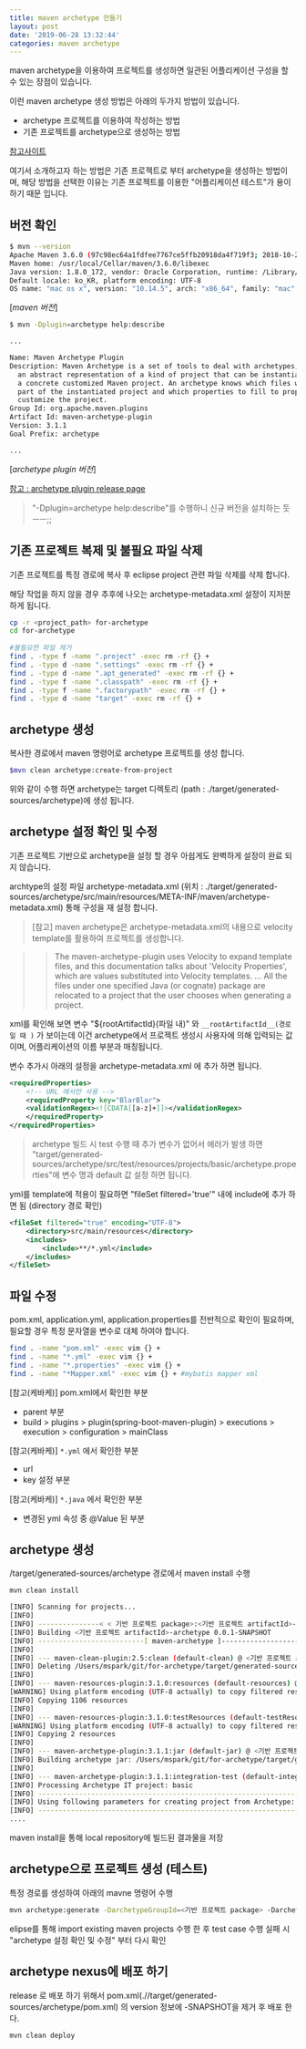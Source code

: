 ```yaml
---
title: maven archetype 만들기
layout: post
date: '2019-06-28 13:32:44'
categories: maven archetype
---
```


maven archetype을 이용하여 프로젝트를 생성하면 일관된 어플리케이션 구성을 할 수 있는 장점이 있습니다.

이런 maven archetype 생성 방법은 아래의 두가지 방법이 있습니다.
* archetype  프로젝트를 이용하여 작성하는 방법
* 기존 프로젝트를 archetype으로 생성하는 방법

[참고사이트](https://maven.apache.org/archetype/maven-archetype-plugin/index.html)

여기서 소개하고자 하는 방법은 기존 프로젝트로 부터 archetype을 생성하는 방법이며, 해당 방법을 선택한 이유는 기존 프로젝트를 이용한 "어플리케이션 테스트"가 용이 하기 때문 입니다.


## 버전 확인 

```bash
$ mvn --version
Apache Maven 3.6.0 (97c98ec64a1fdfee7767ce5ffb20918da4f719f3; 2018-10-25T03:41:47+09:00)
Maven home: /usr/local/Cellar/maven/3.6.0/libexec
Java version: 1.8.0_172, vendor: Oracle Corporation, runtime: /Library/Java/JavaVirtualMachines/jdk1.8.0_172.jdk/Contents/Home/jre
Default locale: ko_KR, platform encoding: UTF-8
OS name: "mac os x", version: "10.14.5", arch: "x86_64", family: "mac"
``` 
[*maven 버전*]
```bash
$ mvn -Dplugin=archetype help:describe

...

Name: Maven Archetype Plugin
Description: Maven Archetype is a set of tools to deal with archetypes, i.e.
  an abstract representation of a kind of project that can be instantiated into
  a concrete customized Maven project. An archetype knows which files will be
  part of the instantiated project and which properties to fill to properly
  customize the project.
Group Id: org.apache.maven.plugins
Artifact Id: maven-archetype-plugin
Version: 3.1.1
Goal Prefix: archetype

...

``` 
[*archetype plugin 버전*]

[참고 : archetype plugin release page](https://github.com/apache/maven-archetype/releases)

>  "-Dplugin=archetype help:describe"를 수행하니 신규 버전을 설치하는 듯  ㅡㅡ;;

## 기존 프로젝트 복제 및 불필요 파일 삭제 
기존 프로젝트를 특정 경로에 복사 후  eclipse project 관련 파일 삭제를 삭제 합니다. 

해당 작업을 하지 않을 경우 추후에 나오는 archetype-metadata.xml 설정이 지저분 하게 됩니다.

```bash
cp -r <project_path> for-archetype
cd for-archetype
	
#불필요한 파일 제거 
find . -type f -name ".project" -exec rm -rf {} +
find . -type d -name ".settings" -exec rm -rf {} +
find . -type d -name ".apt_generated" -exec rm -rf {} +
find . -type f -name ".classpath" -exec rm -rf {} +
find . -type f -name ".factorypath" -exec rm -rf {} +
find . -type d -name "target" -exec rm -rf {} +
 ```
		
## archetype 생성  		

복사한 경로에서 maven 명령어로 archetype 프로젝트를 생성 합니다.

```bash
$mvn clean archetype:create-from-project
```

위와 같이 수행 하면 archetype는 target 디렉토리 (path : ./target/generated-sources/archetype)에 생성 됩니다.

## archetype 설정 확인 및 수정
기존 프로젝트 기반으로 archetype을 설정 할 경우 아쉽게도 완벽하게 설정이 완료 되지 않습니다.

archtype의 설정 파일 archetype-metadata.xml (위치 : ./target/generated-sources/archetype/src/main/resources/META-INF/maven/archetype-metadata.xml) 통해 구성을 재 설정 합니다.

> [참고] maven archetype은 archetype-metadata.xml의 내용으로 velocity template를 활용하여 프로젝트를 생성합니다.

> > The maven-archetype-plugin uses Velocity to expand template files, and this documentation talks about 'Velocity Properties', which are values substituted into Velocity templates. ... All the files under one specified Java (or cognate) package are relocated to a project that the user chooses when generating a project.

xml를 확인해 보면 변수 "${rootArtifactId}(파일 내)" 와 ```__rootArtifactId__(경로일 때 )``` 가 보이는데 이건 archetype에서 프로젝트 생성시 사용자에 의해 입력되는 값이며, 어플리케이션의 이름 부분과 매칭됩니다.

변수 추가시  아래의 설정을 archetype-metadata.xml 에 추가 하면 됩니다.
```xml		
<requiredProperties>
    <!-- URL 에서만 사용 -->
    <requiredProperty key="BlarBlar">
    <validationRegex><![CDATA[[a-z]+]]></validationRegex>
    </requiredProperty>
</requiredProperties>
```
> archetype 빌드 시 test 수행 때 추가 변수가 없어서 에러가 발생 하면 "target/generated-sources/archetype/src/test/resources/projects/basic/archetype.properties"에 변수 명과 default 값 설정 하면 됩니다.

yml를 template에 적용이 필요하면 "fileSet filtered='true'" 내에 include에 추가 하면 됨 (directory 경로 확인)
```xml
<fileSet filtered="true" encoding="UTF-8">
    <directory>src/main/resources</directory>
    <includes>
        <include>**/*.yml</include>
    </includes>
</fileSet>
```


## 파일 수정 
pom.xml, application.yml, application.properties를 전반적으로 확인이 필요하며, 필요할 경우 특정 문자열을 변수로 대체 하여야 합니다.

```bash
find . -name "pom.xml" -exec vim {} + 
find . -name "*.yml" -exec vim {} +
find . -name "*.properties" -exec vim {} +
find . -name "*Mapper.xml" -exec vim {} + #mybatis mapper xml
```

[참고(케바케)] pom.xml에서 확인한 부분 
* parent 부분
* build > plugins > plugin(spring-boot-maven-plugin) > executions > execution > configuration > mainClass

[참고(케바케)] ``*.yml`` 에서 확인한 부분 
* url 
* key 설정 부분

[참고(케바케)] ``*.java`` 에서 확인한 부분 
* 변경된 yml 속성 중 @Value 된 부분


## archetype 생성

/target/generated-sources/archetype 경로에서 maven install 수행

 ```bash
 mvn clean install
 
 [INFO] Scanning for projects...
[INFO]
[INFO] ---------------< < 기반 프로젝트 package>:<기반 프로젝트 artifactId>-archetype >----------------
[INFO] Building <기반 프로젝트 artifactId>-archetype 0.0.1-SNAPSHOT
[INFO] --------------------------[ maven-archetype ]---------------------------
[INFO]
[INFO] --- maven-clean-plugin:2.5:clean (default-clean) @ <기반 프로젝트 artifactId>-archetype ---
[INFO] Deleting /Users/mspark/git/for-archetype/target/generated-sources/archetype/target
[INFO]
[INFO] --- maven-resources-plugin:3.1.0:resources (default-resources) @ <기반 프로젝트 artifactId>-archetype ---
[WARNING] Using platform encoding (UTF-8 actually) to copy filtered resources, i.e. build is platform dependent!
[INFO] Copying 1106 resources
[INFO]
[INFO] --- maven-resources-plugin:3.1.0:testResources (default-testResources) @ <기반 프로젝트 artifactId>-archetype ---
[WARNING] Using platform encoding (UTF-8 actually) to copy filtered resources, i.e. build is platform dependent!
[INFO] Copying 2 resources
[INFO]
[INFO] --- maven-archetype-plugin:3.1.1:jar (default-jar) @ <기반 프로젝트 artifactId>-archetype ---
[INFO] Building archetype jar: /Users/mspark/git/for-archetype/target/generated-sources/archetype/target/<기반 프로젝트 artifactId>-archetype-0.0.1-SNAPSHOT
[INFO]
[INFO] --- maven-archetype-plugin:3.1.1:integration-test (default-integration-test) @ <기반 프로젝트 artifactId>-archetype ---
[INFO] Processing Archetype IT project: basic
[INFO] ----------------------------------------------------------------------------
[INFO] Using following parameters for creating project from Archetype: <기반 프로젝트 artifactId>-archetype:0.0.1-SNAPSHOT
[INFO] ----------------------------------------------------------------------------
....
 ```
 
 maven install을 통해 local repository에 빌드된 결과물을 저장
 
##  archetype으로 프로젝트 생성 (테스트)
 
 특정 경로를 생성하여 아래의 mavne 명령어 수행 

```bash
mvn archetype:generate -DarchetypeGroupId=<기반 프로젝트 package> -DarchetypeArtifactId=<기반 프로젝트 artifactId>-archetype -DarchetypeVersion=0.0.1-SNAPSHOT
```

elipse를 통해 import existing maven projects 수행 한 후 test case 수행
실패 시 "archetype 설정 확인 및 수정" 부터 다시 확인

## archetype nexus에 배포 하기
release 로 배포 하기 위해서 pom.xml(.//target/generated-sources/archetype/pom.xml) 의 version 정보에 -SNAPSHOT을 제거 후 배포 한다.

```bash
mvn clean deploy
```